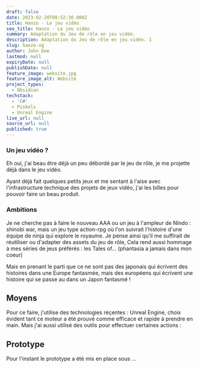 ```yaml
---
draft: false
date: 2023-02-20T08:52:30.000Z
title: Hanzo - Le jeu vidéo
seo_title: Hanzo - Le jeu vidéo
summary: Adaptation du Jeu de rôle en jeu vidéo.
description: Adaptation du Jeu de rôle en jeu vidéo. 1
slug: hanzo-vg
author: John Doe
lastmod: null
expiryDate: null
publishDate: null
feature_image: website.jpg
feature_image_alt: Website
project_types:
  - Obsidian
techstack:
  - 'C#'
  - Piskels
  - Unreal Engine
live_url: null
source_url: null
published: true
---
```


### Un jeu vidéo ?

Eh oui, j'ai beau être déjà un peu débordé par le jeu de rôle, je me projette déjà dans le jeu vidéo.

Ayant déjà fait quelques petits jeux et me sentant à l'aise avec l'infrastructure technique des projets de jeux vidéo, j'ai les billes pour pouvoir faire un beau produit.


### Ambitions
Je ne cherche pas à faire le nouveau AAA ou un jeu à l'ampleur de NIndo : shinobi war, mais un jeu type action-rpg où l'on suivrait l'histoire d'une équipe de ninja qui explore le royaume.
Je pense ainsi qu'il me suffirait de réutiliser ou d'adapter des assets du jeu de rôle,
Cela rend aussi hommage à mes séries de jeus préférés : les Tales of... (phantasia a jamais dans mon coeur)

Mais en prenant le parti que ce ne sont pas des japonais qui écrivent des histoires dans une Europe fantasmée, mais des européens qui écrivent une histoire qui se passe au dans un Japon fantasmé !

## Moyens
Pour ce faire, j'utilise des technologies réçentes : Unreal Engine, choix évident tant ce moteur a été prouvé comme efficace et rapide à prendre en main.
Mais j'ai aussi utilisé des outils pour effectuer certaines actions :

## Prototype
Pour l'instant le prototype a été mis en place sous ...
